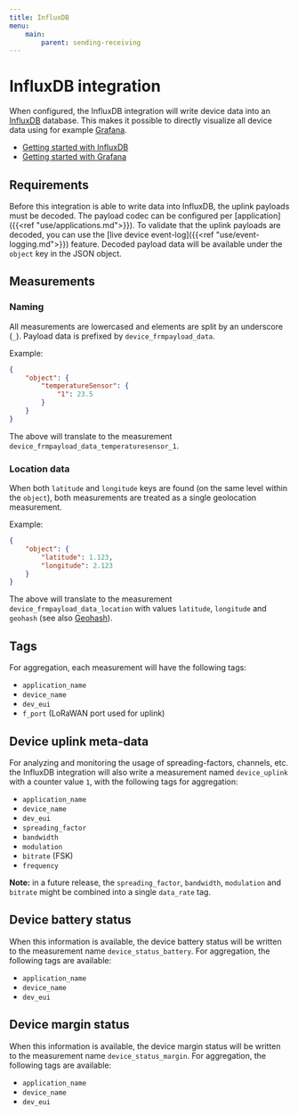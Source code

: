```yaml
---
title: InfluxDB
menu:
    main:
        parent: sending-receiving
---
```


# InfluxDB integration

When configured, the InfluxDB integration will write device data into an
[InfluxDB](https://www.influxdata.com/time-series-platform/influxdb/) database.
This makes it possible to directly visualize all device data using for example
[Grafana](https://grafana.com).

* [Getting started with InfluxDB](https://docs.influxdata.com/influxdb/v1.5/)
* [Getting started with Grafana](http://docs.grafana.org)

## Requirements

Before this integration is able to write data into InfluxDB, the uplink
payloads must be decoded. The payload codec can be configured per
[application]({{<ref "use/applications.md">}}). To validate that the uplink
payloads are decoded, you can use the [live device event-log]({{<ref "use/event-logging.md">}})
feature. Decoded payload data will be available under the `object` key in
the JSON object.

## Measurements

### Naming

All measurements are lowercased and elements are split by an underscore (`_`).
Payload data is prefixed by `device_frmpayload_data`.

Example:

```json
{
    "object": {
        "temperatureSensor": {
            "1": 23.5
        }
    }
}
```

The above will translate to the measurement `device_frmpayload_data_temperaturesensor_1`.

### Location data

When both `latitude` and `longitude` keys are found (on the same level within
the `object`), both measurements are treated as a single geolocation measurement.

Example:

```json
{
    "object": {
        "latitude": 1.123,
        "longitude": 2.123
    }
}
```

The above will translate to the measurement `device_frmpayload_data_location`
with values `latitude`, `longitude` and `geohash` (see also [Geohash](https://en.wikipedia.org/wiki/Geohash)).

## Tags

For aggregation, each measurement will have the following tags:

* `application_name`
* `device_name`
* `dev_eui`
* `f_port` (LoRaWAN port used for uplink)

## Device uplink meta-data

For analyzing and monitoring the usage of spreading-factors, channels, etc.
the InfluxDB integration will also write a measurement named `device_uplink`
with a counter value `1`, with the following tags for aggregation:

* `application_name`
* `device_name`
* `dev_eui`
* `spreading_factor`
* `bandwidth`
* `modulation`
* `bitrate` (FSK)
* `frequency`

**Note:** in a future release, the `spreading_factor`, `bandwidth`, `modulation`
and `bitrate` might be combined into a single `data_rate` tag.

## Device battery status

When this information is available, the device battery status will be written
to the measurement name `device_status_battery`. For aggregation, the following
tags are available:

* `application_name`
* `device_name`
* `dev_eui`

## Device margin status

When this information is available, the device margin status will be written
to the measurement name `device_status_margin`. For aggregation, the following
tags are available:

* `application_name`
* `device_name`
* `dev_eui`
